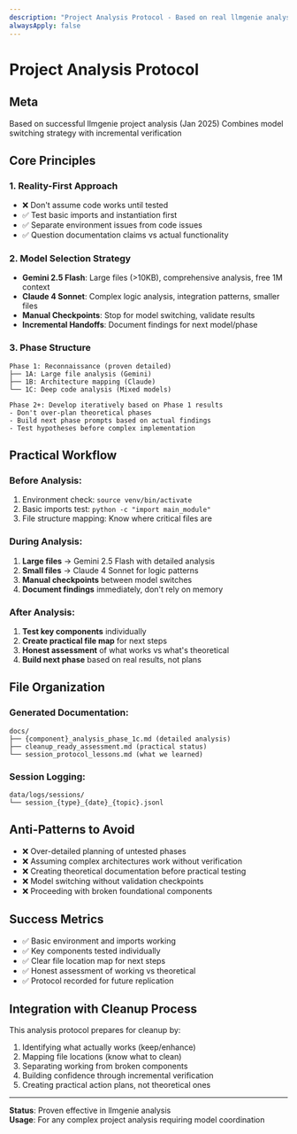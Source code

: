 ```yaml
---
description: "Project Analysis Protocol - Based on real llmgenie analysis experience"
alwaysApply: false
---
```


# Project Analysis Protocol

## Meta
Based on successful llmgenie project analysis (Jan 2025)
Combines model switching strategy with incremental verification

## Core Principles

### 1. Reality-First Approach
- ❌ Don't assume code works until tested
- ✅ Test basic imports and instantiation first
- ✅ Separate environment issues from code issues
- ✅ Question documentation claims vs actual functionality

### 2. Model Selection Strategy
- **Gemini 2.5 Flash**: Large files (>10KB), comprehensive analysis, free 1M context
- **Claude 4 Sonnet**: Complex logic analysis, integration patterns, smaller files
- **Manual Checkpoints**: Stop for model switching, validate results
- **Incremental Handoffs**: Document findings for next model/phase

### 3. Phase Structure
```
Phase 1: Reconnaissance (proven detailed)
├── 1A: Large file analysis (Gemini)
├── 1B: Architecture mapping (Claude) 
└── 1C: Deep code analysis (Mixed models)

Phase 2+: Develop iteratively based on Phase 1 results
- Don't over-plan theoretical phases
- Build next phase prompts based on actual findings
- Test hypotheses before complex implementation
```

## Practical Workflow

### Before Analysis:
1. Environment check: `source venv/bin/activate`
2. Basic imports test: `python -c "import main_module"`
3. File structure mapping: Know where critical files are

### During Analysis:
1. **Large files** → Gemini 2.5 Flash with detailed analysis
2. **Small files** → Claude 4 Sonnet for logic patterns  
3. **Manual checkpoints** between model switches
4. **Document findings** immediately, don't rely on memory

### After Analysis:
1. **Test key components** individually
2. **Create practical file map** for next steps
3. **Honest assessment** of what works vs what's theoretical
4. **Build next phase** based on real results, not plans

## File Organization

### Generated Documentation:
```
docs/
├── {component}_analysis_phase_1c.md (detailed analysis)
├── cleanup_ready_assessment.md (practical status)
└── session_protocol_lessons.md (what we learned)
```

### Session Logging:
```
data/logs/sessions/
└── session_{type}_{date}_{topic}.jsonl
```

## Anti-Patterns to Avoid

- ❌ Over-detailed planning of untested phases
- ❌ Assuming complex architectures work without verification  
- ❌ Creating theoretical documentation before practical testing
- ❌ Model switching without validation checkpoints
- ❌ Proceeding with broken foundational components

## Success Metrics

- ✅ Basic environment and imports working
- ✅ Key components tested individually
- ✅ Clear file location map for next steps
- ✅ Honest assessment of working vs theoretical
- ✅ Protocol recorded for future replication

## Integration with Cleanup Process

This analysis protocol prepares for cleanup by:
1. Identifying what actually works (keep/enhance)
2. Mapping file locations (know what to clean)
3. Separating working from broken components
4. Building confidence through incremental verification
5. Creating practical action plans, not theoretical ones

---

**Status**: Proven effective in llmgenie analysis  
**Usage**: For any complex project analysis requiring model coordination 